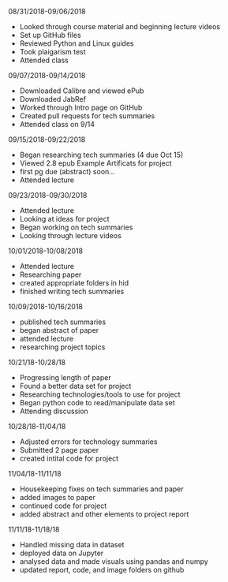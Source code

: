 08/31/2018-09/06/2018
- Looked through course material and beginning lecture videos
- Set up GitHub files
- Reviewed Python and Linux guides
- Took plaigarism test
- Attended class

09/07/2018-09/14/2018
- Downloaded Calibre and viewed ePub
- Downloaded JabRef
- Worked through Intro page on GitHub
- Created pull requests for tech summaries
- Attended class on 9/14

09/15/2018-09/22/2018
- Began researching tech summaries (4 due Oct 15)
- Viewed 2.8 epub Example Artificats for project
- first pg due (abstract) soon...
- Attended lecture

09/23/2018-09/30/2018
- Attended lecture
- Looking at ideas for project
- Began working on tech summaries
- Looking through lecture videos

10/01/2018-10/08/2018
- Attended lecture
- Researching paper
- created appropriate folders in hid
- finished writing tech summaries

10/09/2018-10/16/2018
- published tech summaries
- began abstract of paper
- attended lecture
- researching project topics

10/21/18-10/28/18
- Progressing length of paper
- Found a better data set for project
- Researching technologies/tools to use for project
- Began python code to read/manipulate data set
- Attending discussion

10/28/18-11/04/18
- Adjusted errors for technology summaries
- Submitted 2 page paper
- created intital code for project

11/04/18-11/11/18
- Housekeeping fixes on tech summaries and paper
- added images to paper
- continued code for project
- added abstract and other elements to project report

11/11/18-11/18/18
- Handled missing data in dataset
- deployed data on Jupyter
- analysed data and made visuals using pandas and numpy
- updated report, code, and image folders on github

